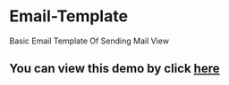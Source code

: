# Email-Template
Basic Email Template Of Sending Mail View

<h2>You can view this demo by click <a href="https://github.com/kishanpatel1995/Email-Template/Email%20Template.html">here</a></h2>
